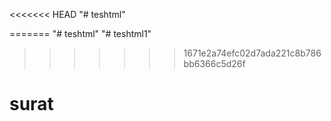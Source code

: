 <<<<<<< HEAD
"# teshtml" 

=======
"# teshtml" 
"# teshtml1" 
>>>>>>> 1671e2a74efc02d7ada221c8b786bb6366c5d26f
# surat
